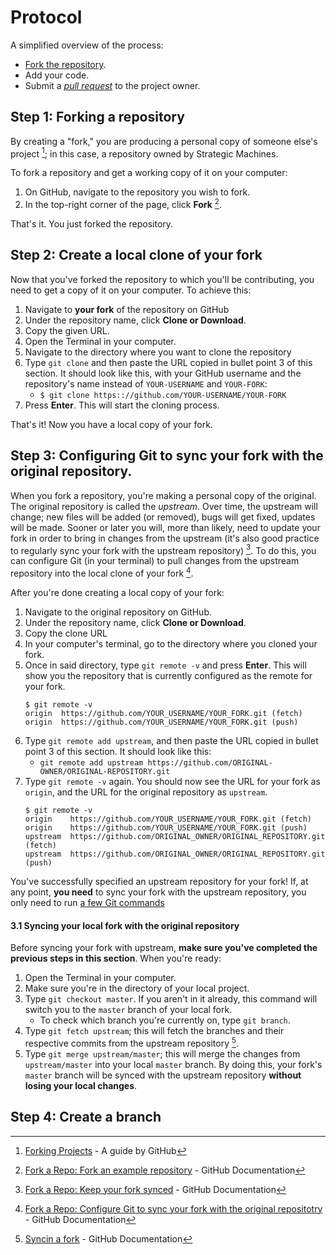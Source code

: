 # Protocol

A simplified overview of the process:
- [Fork the repository](https://help.github.com/articles/fork-a-repo/).
- Add your code.
- Submit a [_pull request_](https://help.github.com/articles/creating-a-pull-request/) to the project owner.

## Step 1: Forking a repository

By creating a "fork," you are producing a personal copy of someone else's project [^1]; in this case, a repository owned by Strategic Machines.

To fork a repository and get a working copy of it on your computer:
1. On GitHub, navigate to the repository you wish to fork.
1. In the top-right corner of the page, click __Fork__ [^2].

That's it. You just forked the repository.

## Step 2: Create a local clone of your fork

Now that you've forked the repository to which you'll be contributing, you need to get a copy of it on your computer. To achieve this: 

1. Navigate to __your fork__ of the repository on GitHub
1. Under the repository name, click __Clone or Download__.
1. Copy the given URL.
1. Open the Terminal in your computer.
1. Navigate to the directory where you want to clone the repository
1. Type `git clone` and then paste the URL copied in bullet point 3 of this section. It should look like this, with your GitHub username and the repository's name instead of `YOUR-USERNAME` and `YOUR-FORK`: 
    -  `$ git clone https:://github.com/YOUR-USERNAME/YOUR-FORK`
1. Press __Enter__. This will start the cloning process.

That's it! Now you have a local copy of your fork.

## Step 3: Configuring Git to sync your fork with the original repository.

When you fork a repository, you're making a personal copy of the original. The original repository is called the _upstream_. Over time, the upstream will change; new files will be added (or removed), bugs will get fixed, updates will be made. Sooner or later you will, more than likely, need to update your fork in order to bring in changes from the upstream (it's also good practice to regularly sync your fork with the upstream repository)  [^3]. To do this, you can configure Git (in your terminal) to pull changes from the upstream repository into the local clone of your fork [^4].

After you're done creating a local copy of your fork:

1. Navigate to the original repository on GitHub.
1. Under the repository name, click __Clone or Download__.
1. Copy the clone URL
1. In your computer's terminal, go to the directory where you cloned your fork.
1. Once in said directory, type `git remote -v` and press __Enter__. This will show you the repository that is currently configured as the remote for your fork.
    ```
    $ git remote -v
    origin  https://github.com/YOUR_USERNAME/YOUR_FORK.git (fetch)
    origin  https://github.com/YOUR_USERNAME/YOUR_FORK.git (push)
    ```
1. Type `git remote add upstream`, and then paste the URL copied in bullet point 3 of this section. It should look like this:
    - `git remote add upstream https://github.com/ORIGINAL-OWNER/ORIGINAL-REPOSITORY.git`
1. Type `git remote -v` again. You should now see the URL for your fork as `origin`, and the URL for the original repository as `upstream`.
    ```
    $ git remote -v
    origin    https://github.com/YOUR_USERNAME/YOUR_FORK.git (fetch)
    origin    https://github.com/YOUR_USERNAME/YOUR_FORK.git (push)
    upstream  https://github.com/ORIGINAL_OWNER/ORIGINAL_REPOSITORY.git (fetch)
    upstream  https://github.com/ORIGINAL_OWNER/ORIGINAL_REPOSITORY.git (push)
    ```
You've successfully specified an upstream repository for your fork! If, at any point, __you need__ to sync your fork with the upstream repository, you only need to run [a few Git commands](https://help.github.com/articles/syncing-a-fork/)

#### 3.1 Syncing your local fork with the original repository

Before syncing your fork with upstream, __make sure you've completed the previous steps in this section__. When you're ready:

1. Open the Terminal in your computer.
1. Make sure you're in the directory of your local project.
1. Type `git checkout master`. If you aren't in it already, this command will switch you to the `master` branch of your local fork.
    - To check which branch you're currently on, type `git branch`.
1. Type `git fetch upstream`; this will fetch the branches and their respective commits from the upstream repository [^5]. 
1. Type `git merge upstream/master`; this will merge the changes from `upstream/master` into your local `master` branch. By doing this, your fork's `master` branch will be synced with the upstream repository __without losing your local changes__.

## Step 4: Create a branch





[^1]: [Forking Projects](https://guides.github.com/activities/forking/) - A guide by GitHub
[^2]: [Fork a Repo: Fork an example repository](https://help.github.com/articles/fork-a-repo/#fork-an-example-repository) - GitHub Documentation
[^3]: [Fork a Repo: Keep your fork synced](https://help.github.com/articles/fork-a-repo/#keep-your-fork-synced) - GitHub Documentation
[^4]: [Fork a Repo: Configure Git to sync your fork with the original repositotry](https://help.github.com/articles/fork-a-repo/#step-3-configure-git-to-sync-your-fork-with-the-original-spoon-knife-repository) - GitHub Documentation
[^5]: [Syncin a fork](https://help.github.com/articles/syncing-a-fork/) - GitHub Documentation